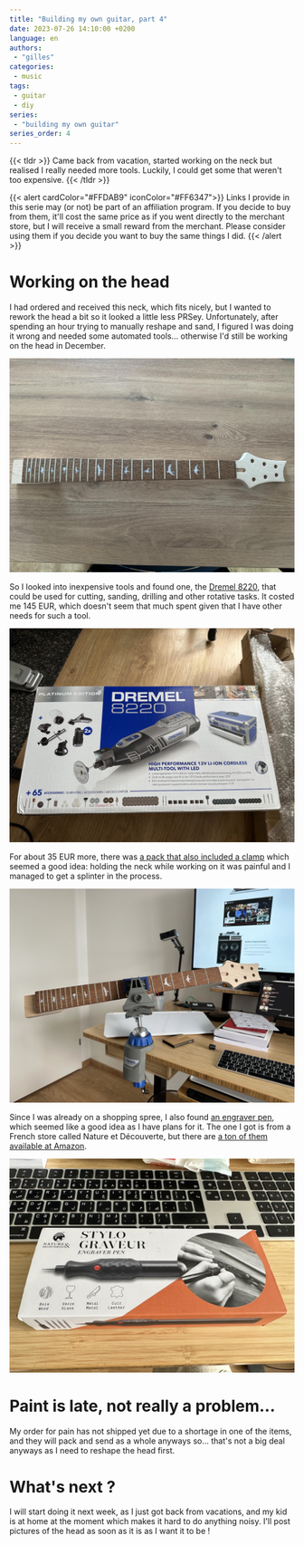 ```yaml
---
title: "Building my own guitar, part 4"
date: 2023-07-26 14:10:00 +0200
language: en
authors:
 - "gilles"
categories:
 - music
tags:
 - guitar
 - diy
series:
 - "building my own guitar"
series_order: 4
---
```


{{< tldr >}}
Came back from vacation,
started working on the neck but realised I really needed more tools.
Luckily,
I could get some that weren't too expensive.
{{< /tldr >}}


{{< alert cardColor="#FFDAB9" iconColor="#FF6347">}}
Links I provide in this serie may (or not) be part of an affiliation program.
If you decide to buy from them,
it'll cost the same price as if you went directly to the merchant store,
but I will receive a small reward from the merchant.
Please consider using them if you decide you want to buy the same things I did.
{{< /alert >}}


# Working on the head
I had ordered and received this neck,
which fits nicely,
but I wanted to rework the head a bit so it looked a little less PRSey.
Unfortunately,
after spending an hour trying to manually reshape and sand,
I figured I was doing it wrong and needed some automated tools...
otherwise I'd still be working on the head in December.

<center>
   <img src="neck.jpg" alt="PRS guitar neck" />
</center>

So I looked into inexpensive tools and found one,
the [Dremel 8220](https://amzn.to/44Iq9bF),
that could be used for cutting, sanding, drilling and other rotative tasks.
It costed me 145 EUR,
which doesn't seem that much spent given that I have other needs for such a tool.

<center>
   <img src="dremel.jpeg" alt="dremel tool" />
</center>

For about 35 EUR more,
there was [a pack that also included a clamp](https://amzn.to/3Oriqcp) which seemed a good idea:
holding the neck while working on it was painful and I managed to get a splinter in the process.

<center>
   <img src="feature.jpg" alt="clamp" />
</center>


Since I was already on a shopping spree,
I also found [an engraver pen](https://www.natureetdecouvertes.com/livres-loisirs/loisirs-creatifs/kits-materiel-creatifs/stylo-graveur-53149600?gclsrc=3p.ds&&gclsrc=3p.ds&msclkid=45b37202e850100ac11116c3fc1bce4c&gclsrc=3p.ds),
which seemed like a good idea as I have plans for it.
The one I got is from a French store called Nature et Découverte,
but there are [a ton of them available at Amazon](https://amzn.to/451BVh7).

<center>
   <img src="engraver-pen.jpeg" alt="engraver pen" />
</center>


# Paint is late, not really a problem...
My order for pain has not shipped yet due to a shortage in one of the items,
and they will pack and send as a whole anyways so...
that's not a big deal anyways as I need to reshape the head first.


# What's next ?
I will start doing it next week,
as I just got back from vacations,
and my kid is at home at the moment which makes it hard to do anything noisy.
I'll post pictures of the head as soon as it is as I want it to be !
